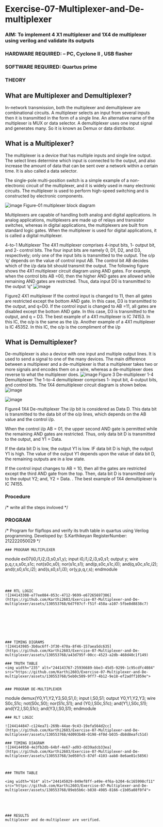# Exercise-07-Multiplexer-and-De-multiplexer
### AIM: To implement 4 X1 multiplexer and 1X4 de multiplexer using verilog and validate its outputs
### HARDWARE REQUIRED:  – PC, Cyclone II , USB flasher
### SOFTWARE REQUIRED:   Quartus prime
### THEORY 

## What are Multiplexer and Demultiplexer?
In-network transmission, both the multiplexer and demultiplexer are combinational circuits. A multiplexer selects an input from several inputs then it is transmitted in the form of a single line. An alternative name of the multiplexer is MUX or data selector. A demultiplexer uses one input signal and generates many. So it is known as Demux or data distributor.

## What is a Multiplexer?
The multiplexer is a device that has multiple inputs and single line output. The select lines determine which input is connected to the output, and also increase the amount of data that can be sent over a network within a certain time. It is also called a data selector.

The single-pole multi-position switch is a simple example of a non-electronic circuit of the multiplexer, and it is widely used in many electronic circuits. The multiplexer is used to perform high-speed switching and is constructed by electronic components.

![image](https://user-images.githubusercontent.com/36288975/170912485-73c395c7-23c0-4e78-a53d-a2f0d07d9662.png)
          Figure-01 multiplexer block diagram 

Multiplexers are capable of handling both analog and digital applications. In analog applications, multiplexers are made up of relays and transistor switches, whereas in digital applications, the multiplexers are built from standard logic gates. When the multiplexer is used for digital applications, it is called a digital multiplexer.

4-to-1 Multiplexer
The 4X1 multiplexer comprises 4-input bits, 1- output bit, and 2- control bits. The four input bits are namely 0, D1, D2, and D3, respectively; only one of the input bits is transmitted to the output. The o/p ‘q’ depends on the value of control input AB. The control bit AB decides which of the i/p data bit should transmit the output. The following figure shows the 4X1 multiplexer circuit diagram using AND gates. For example, when the control bits AB =00, then the higher AND gates are allowed while remaining AND gates are restricted. Thus, data input D0 is transmitted to the output ‘q”
![image](https://user-images.githubusercontent.com/36288975/170912568-3598c60a-5035-41f3-b0c4-ccedba13aca5.png)


Figure2 4X1 multiplexer 
If the control input is changed to 11, then all gates are restricted except the bottom AND gate. In this case, D3 is transmitted to the output, and q=D0. If the control input is changed to AB =11, all gates are disabled except the bottom AND gate. In this case, D3 is transmitted to the output, and q = D3. The best example of a 4X1 multiplexer is IC 74153. In this IC, the o/p is the same as the i/p. Another example of a 4X1 multiplexer is IC 45352. In this IC, the o/p is the compliment of the i/p


## What is Demultiplexer?
De-multiplexer is also a device with one input and multiple output lines. It is used to send a signal to one of the many devices. The main difference between a multiplexer and a de-multiplexer is that a multiplexer takes two or more signals and encodes them on a wire, whereas a de-multiplexer does reverse to what the multiplexer does.
![image](https://user-images.githubusercontent.com/36288975/170912606-a30e4b74-1726-4430-b245-2c3c3d9c232d.png)
Figure 3 De-multiplexer 
1-4 Demultiplexer
The 1-to-4 demultiplexer comprises 1- input bit, 4-output bits, and control bits. The 1X4 demultiplexer circuit diagram is shown below.![image](https://user-images.githubusercontent.com/36288975/170912683-00fb746a-1d45-4023-91d1-3a70b841073c.png)

![image](https://user-images.githubusercontent.com/36288975/170912741-7cbd52af-7e0d-4be3-b5c6-6fb9c4eca7c9.png)

Figure4 1X4 De-multiplexer 
The i/p bit is considered as Data D. This data bit is transmitted to the data bit of the o/p lines, which depends on the AB value and the control i/p.

When the control i/p AB = 01, the upper second AND gate is permitted while the remaining AND gates are restricted. Thus, only data bit D is transmitted to the output, and Y1 = Data.

If the data bit D is low, the output Y1 is low. IF data bit D is high, the output Y1 is high. The value of the output Y1 depends upon the value of data bit D, the remaining outputs are in a low state.

If the control input changes to AB = 10, then all the gates are restricted except the third AND gate from the top. Then, data bit D is transmitted only to the output Y2; and, Y2 = Data. . The best example of 1X4 demultiplexer is IC 74155.

 
 
### Procedure

/* write all the steps invloved */



### PROGRAM 
/*
Program for flipflops  and verify its truth table in quartus using Verilog programming.
Developed by: S.Karthikeyan
RegisterNumber:  212222050029
*/
```
### PROGRAM MULTIPLEXER
```
module ex07(i0,i1,i2,i3,s0,s1,y);
input i0,i1,i2,i3,s0,s1;
output y;
wire p,q,r,s,s0c,s1c;
not(s0c,s0);
nor(s1c,s1);
and(p,s0c,s1c,i0);
and(q,s0c,s1c,i2);
and(r,s0,s1c,i2);
and(s,s0,s1,i3);
or(y,p,q,r,s);
endmodule
```



### RTL LOGIC  
![244143308-e77ee084-053c-4712-9699-e67265697306](https://github.com/Karthi2603/Exercise-07-Multiplexer-and-De-multiplexer/assets/130553768/6d7f07cf-f51f-458a-a107-5fbe8d8838c7)








### TIMING DIGRAMS  
![244143985-3b0ac6ff-3f30-470a-8f46-157aea5dc635](https://github.com/Karthi2603/Exercise-07-Multiplexer-and-De-multiplexer/assets/130553768/a43d795f-00cc-4523-a2db-468d40c1f149)

### TRUTH TABLE
<img width="235" alt="244143767-25936689-bbe3-45d5-9299-1c95cdfc4084" src="https://github.com/Karthi2603/Exercise-07-Multiplexer-and-De-multiplexer/assets/130553768/5eb0c509-9ff7-4b12-9e18-ef2adff1059e">


### PROGRAM DE-MULTIPLEXER
```
module demux(Y0,Y1,Y2,Y3,S0,S1,I);
input I,S0,S1;
output Y0,Y1,Y2,Y3;
wire S0c,S1c;
not(S0c,S0);
nor(S1c,S1);
and (Y0,I,S0c,S1c);
and(Y1,I,S0c,S1);
and(Y2,I,S0,S1c);
and(Y3,I,S0,S1);
endmodule
```
### RLT LOGIC

![244144847-c124ea71-269b-44ae-9c43-19efa564d2cc](https://github.com/Karthi2603/Exercise-07-Multiplexer-and-De-multiplexer/assets/130553768/4d093b48-0198-4f0d-b035-db8d8eafc51d)

### TIMING DIAGRAM
![244144958-4e3fb2db-64bf-4e67-ad93-dd39adcb33ea](https://github.com/Karthi2603/Exercise-07-Multiplexer-and-De-multiplexer/assets/130553768/3e050fc5-87df-4103-aab8-8e6ae01c5856)



### TRUTH TABLE 

<img width="614" alt="244145029-849ef8ff-a49e-4f6a-b204-6c165998cf11" src="https://github.com/Karthi2603/Exercise-07-Multiplexer-and-De-multiplexer/assets/130553768/89eb5b6c-b838-4985-8166-c1b05a08f0f4">





### RESULTS 
multiplexer and de-multiplexer are verified.
